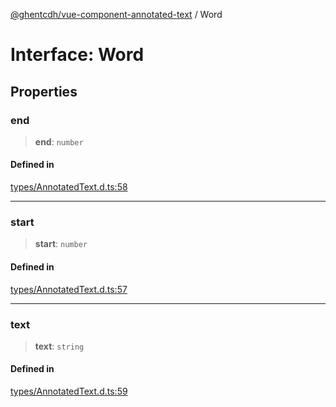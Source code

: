 [@ghentcdh/vue-component-annotated-text](../globals.md) / Word

# Interface: Word

## Properties

### end

> **end**: `number`

#### Defined in

[types/AnnotatedText.d.ts:58](https://github.com/GhentCDH/vue_component_annotated_text/blob/c33c7c7591dc479e1a58c4c5d7095b115973c87c/src/types/AnnotatedText.d.ts#L58)

***

### start

> **start**: `number`

#### Defined in

[types/AnnotatedText.d.ts:57](https://github.com/GhentCDH/vue_component_annotated_text/blob/c33c7c7591dc479e1a58c4c5d7095b115973c87c/src/types/AnnotatedText.d.ts#L57)

***

### text

> **text**: `string`

#### Defined in

[types/AnnotatedText.d.ts:59](https://github.com/GhentCDH/vue_component_annotated_text/blob/c33c7c7591dc479e1a58c4c5d7095b115973c87c/src/types/AnnotatedText.d.ts#L59)
